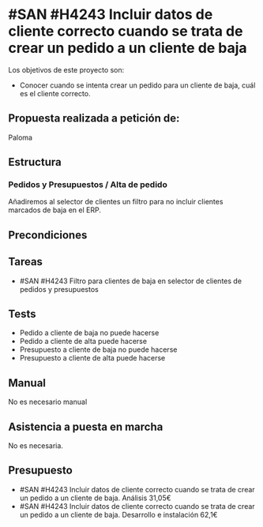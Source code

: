 # #SAN #H4243 Incluir datos de cliente correcto cuando se trata de crear un pedido a un cliente de baja

Los objetivos de este proyecto son:
+ Conocer cuando se intenta crear un pedido para un cliente de baja, cuál es el cliente correcto.

## Propuesta realizada a petición de:
Paloma

## Estructura

### Pedidos y Presupuestos / Alta de pedido
Añadiremos al selector de clientes un filtro para no incluir clientes marcados de baja en el ERP.

## Precondiciones

## Tareas

* #SAN #H4243 Filtro para clientes de baja en selector de clientes de pedidos y presupuestos

## Tests

+ Pedido a cliente de baja no puede hacerse
+ Pedido a cliente de alta puede hacerse
+ Presupuesto a cliente de baja no puede hacerse
+ Presupuesto a cliente de alta puede hacerse

## Manual
No es necesario manual

## Asistencia a puesta en marcha
No es necesaria.

## Presupuesto
* #SAN #H4243 Incluir datos de cliente correcto cuando se trata de crear un pedido a un cliente de baja. Análisis 31,05€
* #SAN #H4243 Incluir datos de cliente correcto cuando se trata de crear un pedido a un cliente de baja. Desarrollo e instalación 62,1€

